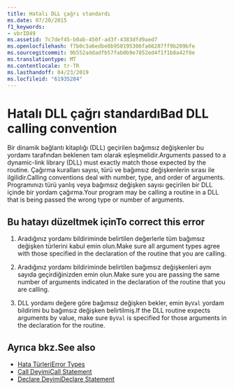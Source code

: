 ```yaml
---
title: Hatalı DLL çağrı standardı
ms.date: 07/20/2015
f1_keywords:
- vbrID49
ms.assetid: 7c7def45-b0ab-450f-ad3f-4383dfd9aed7
ms.openlocfilehash: f7b0c3a6edbe0b950195306fa66287ff9b209bfe
ms.sourcegitcommit: 9b552addadfb57fab0b9e7852ed4f1f1b8a42f8e
ms.translationtype: MT
ms.contentlocale: tr-TR
ms.lasthandoff: 04/23/2019
ms.locfileid: "61935284"
---
```

# <a name="bad-dll-calling-convention"></a><span data-ttu-id="2dc8b-102">Hatalı DLL çağrı standardı</span><span class="sxs-lookup"><span data-stu-id="2dc8b-102">Bad DLL calling convention</span></span>
<span data-ttu-id="2dc8b-103">Bir dinamik bağlantı kitaplığı (DLL) geçirilen bağımsız değişkenler bu yordamı tarafından beklenen tam olarak eşleşmelidir.</span><span class="sxs-lookup"><span data-stu-id="2dc8b-103">Arguments passed to a dynamic-link library (DLL) must exactly match those expected by the routine.</span></span> <span data-ttu-id="2dc8b-104">Çağırma kuralları sayısı, türü ve bağımsız değişkenlerin sırası ile ilgilidir.</span><span class="sxs-lookup"><span data-stu-id="2dc8b-104">Calling conventions deal with number, type, and order of arguments.</span></span> <span data-ttu-id="2dc8b-105">Programınızı türü yanlış veya bağımsız değişken sayısı geçirilen bir DLL içinde bir yordam çağırma.</span><span class="sxs-lookup"><span data-stu-id="2dc8b-105">Your program may be calling a routine in a DLL that is being passed the wrong type or number of arguments.</span></span>  
  
## <a name="to-correct-this-error"></a><span data-ttu-id="2dc8b-106">Bu hatayı düzeltmek için</span><span class="sxs-lookup"><span data-stu-id="2dc8b-106">To correct this error</span></span>  
  
1. <span data-ttu-id="2dc8b-107">Aradığınız yordamı bildiriminde belirtilen değerlerle tüm bağımsız değişken türlerini kabul emin olun.</span><span class="sxs-lookup"><span data-stu-id="2dc8b-107">Make sure all argument types agree with those specified in the declaration of the routine that you are calling.</span></span>  
  
2. <span data-ttu-id="2dc8b-108">Aradığınız yordamı bildiriminde belirtilen bağımsız değişkenleri aynı sayıda geçirdiğinizden emin olun.</span><span class="sxs-lookup"><span data-stu-id="2dc8b-108">Make sure you are passing the same number of arguments indicated in the declaration of the routine that you are calling.</span></span>  
  
3. <span data-ttu-id="2dc8b-109">DLL yordamı değere göre bağımsız değişken bekler, emin `ByVal` yordam bildirimi bu bağımsız değişken belirtilmiş.</span><span class="sxs-lookup"><span data-stu-id="2dc8b-109">If the DLL routine expects arguments by value, make sure `ByVal` is specified for those arguments in the declaration for the routine.</span></span>  
  
## <a name="see-also"></a><span data-ttu-id="2dc8b-110">Ayrıca bkz.</span><span class="sxs-lookup"><span data-stu-id="2dc8b-110">See also</span></span>

- [<span data-ttu-id="2dc8b-111">Hata Türleri</span><span class="sxs-lookup"><span data-stu-id="2dc8b-111">Error Types</span></span>](../../../visual-basic/programming-guide/language-features/error-types.md)
- [<span data-ttu-id="2dc8b-112">Call Deyimi</span><span class="sxs-lookup"><span data-stu-id="2dc8b-112">Call Statement</span></span>](../../../visual-basic/language-reference/statements/call-statement.md)
- [<span data-ttu-id="2dc8b-113">Declare Deyimi</span><span class="sxs-lookup"><span data-stu-id="2dc8b-113">Declare Statement</span></span>](../../../visual-basic/language-reference/statements/declare-statement.md)
